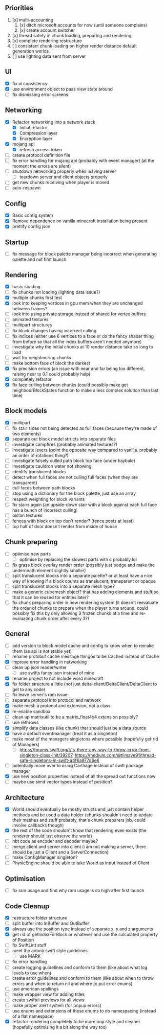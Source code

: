 ## Priorities

1. [x] multi-accounting
   1. [x] ditch microsoft accounts for now (until someone complains)
   2. [x] create account switcher
2. [x] thread safety in chunk loading, preparing and rendering
3. [x] complete rendering restructure
4. [ ] consistent chunk loading on higher render distance default generation worlds
5. [ ] use lighting data sent from server

## UI

- [x] fix ui consistency
- [x] use environment object to pass view state around
- [ ] fix dismissing error screens

## Networking

- [x] Refactor networking into a network stack
  - [x] Initial refactor
  - [x] Compression layer
  - [x] Encryption layer
- [x] mojang api
  - [x] refresh access token
- [ ] create protocol definition file
- [ ] fix error handling for mojang api (probably with event manager) (at the moment the errors are silent)
- [ ] shutdown networking properly when leaving server
  - [ ] teardown server and client objects properly
- [ ] get new chunks receiving when player is moved
- [ ] auto-respawn

## Config

- [x] Basic config system
- [x] Remove dependence on vanilla minecraft installation being present
- [x] prettify config json

## Startup

- [ ] fix message for block palette manager being incorrect when generating palette and not first launch

## Rendering

- [x] basic shading
- [ ] fix chunks not loading (lighting data issue?)
- [x] multiple chunks first test
- [x] look into keeping vertices in gpu mem when they are unchanged between frames?
- [ ] look into using private storage instead of shared for vertex buffers
- [ ] animated textures
- [ ] multipart structures
- [ ] fix block changes having incorrect culling
- [ ] fix indices (either use 6 vertices to a face or do the fancy shader thing from before so that all the index buffers aren't needed anymore)
- [ ] investigate why the initial chunks at 10 render distance take so long to load
- [ ] wait for neighbouring chunks
- [ ] make bottom face of block the darkest
- [x] fix precision errors (an issue with near and far being too different, raising near to 0.1 could probably help)
- [x] completely refactor
- [x] fix face culling between chunks (could possibly make get neighbourBlockStates function to make a less complex solution than last time)

## Block models

- [x] multipart
- [ ] fix stair sides not being detected as full faces (because they're made of two elements)
- [x] separate out block model structs into separate files
- [ ] investigate campfires (probably animated textures?)
- [ ] investigate levers (point the opposite way compared to vanilla. probably an order of rotations thing?)
- [ ] investigate falsely culled path block top face (under haybale)
- [ ] investigate cauldron water not showing
- [ ] identify translucent blocks
- [ ] detect when full faces are not culling full faces (when they are transparent)
- [ ] cull faces between path blocks
- [ ] stop using a dictionary for the block palette, just use an array
- [ ] respect weighting for block variants
- [ ] fix stairs again (an upside-down stair with a block against each full face has a bunch of incorrect culling)
- [ ] piston textures
- [ ] fences with block on top don't render? (fence posts at least)
- [ ] top half of door doesn't render from inside of house

## Chunk preparing

- [ ] optimise new parts
  - [ ] optimise by replacing the slowest parts with c probably lol
- [ ] fix grass block overlay render order (possibly just bodge and make the underneath element slightly smaller)
- [ ] split translucent blocks into a separate palette? or at least have a nice way of knowing if a block counts as translucent, transparent or opaque
- [ ] split translucent blocks into a separate mesh type?
- [ ] make a generic cubemesh object? that has adding elements and stuff so that it can be reused for entities later?
- [ ] fix chunk preparing order in new rendering system (it doesn't reevaluate the order of chunks to prepare when the player turns around, could possibly fix this by only allowing 3 frozen chunks at a time and re-evaluating chunk order after every 3?)

## General

- [ ] add version to block model cache and config to know when to remake them (as api is not stable yet)
- [ ] rename protobuf cache message thingos to be Cached instead of Cache
- [x] improve error handling in networking
- [ ] clean up json reader/writer
  - [ ] use swifts fancy json instead of mine
- [x] rename project to not include word minecraft
- [x] fix folder structure a little (not just delta-client/DeltaClient/DeltaClient to get to any code)
- [ ] fix leave server's ram issue
- [ ] separate protocol into protocol and network
- [x] make mesh a protocol and extension, not a class
- [x] re-enable sandbox
- [ ] clean up matrixutil to be a matrix_float4x4 extension possibly?
- [ ] use rethrows
- [x] simplify data classes (like chunk) that should just be a data source
- [x] have a default eventmanager (treat it as a singleton)
- [ ] make most of the managers singletons where possible (hopefully get rid of Managers)
  - [ ] https://forums.swift.org/t/is-there-any-way-to-throw-error-from-singleton-class-init/39207, https://medium.com/@tlimaye91/thread-safe-singletons-in-swift-a4f6a977d6e6
- [ ] potentially move over to using Carthage instead of swift package manager
- [x] use new position properties instead of all the spread out functions now
- [ ] maybe use simd vector types instead of position?

## Architecture

- [x] World should eventually be mostly structs and just contain helper methods and be used a data holder (chunks shouldn't need to update their meshes and stuff probably, that's chunk preparers job, could involve callbacks though)
- [x] the rest of the code shouldn't know that rendering even exists (the renderer should just observe the world)
- [ ] nbt code as encoder and decoder maybe?
- [ ] merge client and server into client (i am not making a server, there should be just a Client and a ServerConnection)
- [ ] make ConfigManager singleton?
- [ ] PhysicEngine should be able to take World as input instead of Client

## Optimisation

- [ ] fix ram usage and find why ram usage is so high after first launch

## Code Cleanup

- [x] restructure folder structure
- [ ] split buffer into InBuffer and OutBuffer
- [x] always use the position type instead of separate x, y and z arguments
- [x] get rid of getIndexForBlock or whatever and use the calculated property of Position
- [ ] fix SwiftLint stuff
- [ ] meet the airbnb swift style guidelines
  - [ ] use MARK
- [ ] fix error handling
- [ ] create logging guidelines and conform to them (like about what log levels to use when)
- [ ] create error guidelines and conform to them (like about when to throw errors and when to return nil and where to put error enums)
- [ ] use american spellings
- [ ] make wrapper view for adding titles
- [ ] create swiftui previews for all views
- [ ] make proper alert system (for popup errors)
- [ ] use enums and extensions of those enums to do namespacing (instead of a flat namespace)
- [x] refactor rendering completely to be more oop style and cleaner (hopefully optimising it a bit along the way too)
